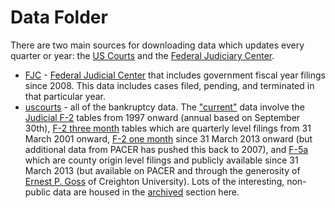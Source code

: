 # Data Folder

There are two main sources for downloading data which updates every quarter or year: the [US Courts](http://www.uscourts.gov/statistics-reports/caseload-statistics-data-tables) and the [Federal Judiciary Center](https://www.fjc.gov/research/idb).

* [FJC](FJC) - [Federal Judicial Center](https://www.fjc.gov/research/idb/bankruptcy-cases-filed-terminated-and-pending-fy-2008-present) that includes government fiscal year filings since 2008. This data includes cases filed, pending, and terminated in that particular year.
* [uscourts](uscourts) - all of the bankruptcy data. The ["current"](http://www.uscourts.gov/statistics-reports/caseload-statistics-data-tables) data involve the [Judicial F-2](uscourts/f2_judicial) tables from 1997 onward (annual based on September 30th), [F-2 three month](uscourts/f2_three) tables which are quarterly level filings from 31 March 2001 onward, [F-2 one month](uscourts/f2_one) since 31 March 2013 onward (but additional data from PACER has pushed this back to 2007), and [F-5a](uscourts/f5a) which are county origin level filings and publicly available since 31 March 2013 (but available on PACER and through the generosity of [Ernest P. Goss](https://business.creighton.edu/faculty-directory-profile/217/ernest-goss) of Creighton University). Lots of the interesting, non-public data are housed in the [archived](uscourts/archived/README.html) section here.